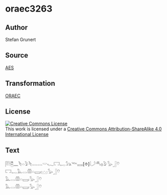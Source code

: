 # oraec3263

## Author

Stefan Grunert

## Source

[AES](https://github.com/simondschweitzer/aes)

## Transformation

[ORAEC](https://oraec.github.io/)

## License

<a rel="license" href="http://creativecommons.org/licenses/by-sa/4.0/"><img alt="Creative Commons License" style="border-width:0" src="https://i.creativecommons.org/l/by-sa/4.0/88x31.png" /></a><br />This work is licensed under a <a rel="license" href="http://creativecommons.org/licenses/by-sa/4.0/">Creative Commons Attribution-ShareAlike 4.0 International License</a>

## Text

𓋴𓍋𓌂𓉥𓈖𓌸𓏏𓅱𓌸𓂋𓂋𓎟𓆑𓉐𓉻𓃥𓆝𓈘[⯑]𓇋𓌳𓄪𓐍𓅱𓅭𓃀𓄣<br>
𓉐𓉻𓅓𓂋𓏃𓏏𓈙𓏤𓈉𓅭𓃀𓄣<br>
𓅓𓂋𓏃𓏏𓈙𓏤𓅭𓃀𓄣<br>
𓅓𓂋𓏃𓏏𓈙𓏤𓅭𓃀𓄣<br>
